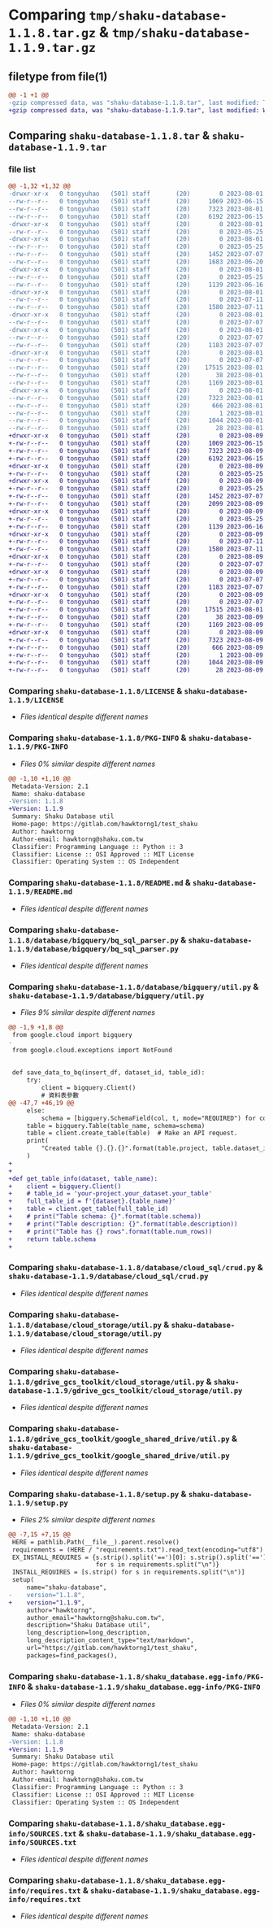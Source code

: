 # Comparing `tmp/shaku-database-1.1.8.tar.gz` & `tmp/shaku-database-1.1.9.tar.gz`

## filetype from file(1)

```diff
@@ -1 +1 @@
-gzip compressed data, was "shaku-database-1.1.8.tar", last modified: Tue Aug  1 01:27:23 2023, max compression
+gzip compressed data, was "shaku-database-1.1.9.tar", last modified: Wed Aug  9 02:47:35 2023, max compression
```

## Comparing `shaku-database-1.1.8.tar` & `shaku-database-1.1.9.tar`

### file list

```diff
@@ -1,32 +1,32 @@
-drwxr-xr-x   0 tongyuhao   (501) staff       (20)        0 2023-08-01 01:27:23.388624 shaku-database-1.1.8/
--rw-r--r--   0 tongyuhao   (501) staff       (20)     1069 2023-06-15 08:18:42.000000 shaku-database-1.1.8/LICENSE
--rw-r--r--   0 tongyuhao   (501) staff       (20)     7323 2023-08-01 01:27:23.388401 shaku-database-1.1.8/PKG-INFO
--rw-r--r--   0 tongyuhao   (501) staff       (20)     6192 2023-06-15 08:05:19.000000 shaku-database-1.1.8/README.md
-drwxr-xr-x   0 tongyuhao   (501) staff       (20)        0 2023-08-01 01:27:23.386004 shaku-database-1.1.8/database/
--rw-r--r--   0 tongyuhao   (501) staff       (20)        0 2023-05-25 07:00:04.000000 shaku-database-1.1.8/database/__init__.py
-drwxr-xr-x   0 tongyuhao   (501) staff       (20)        0 2023-08-01 01:27:23.386366 shaku-database-1.1.8/database/bigquery/
--rw-r--r--   0 tongyuhao   (501) staff       (20)        0 2023-05-25 07:00:04.000000 shaku-database-1.1.8/database/bigquery/__init__.py
--rw-r--r--   0 tongyuhao   (501) staff       (20)     1452 2023-07-07 09:40:34.000000 shaku-database-1.1.8/database/bigquery/bq_sql_parser.py
--rw-r--r--   0 tongyuhao   (501) staff       (20)     1683 2023-06-20 03:32:33.000000 shaku-database-1.1.8/database/bigquery/util.py
-drwxr-xr-x   0 tongyuhao   (501) staff       (20)        0 2023-08-01 01:27:23.386616 shaku-database-1.1.8/database/cloud_sql/
--rw-r--r--   0 tongyuhao   (501) staff       (20)        0 2023-05-25 07:00:04.000000 shaku-database-1.1.8/database/cloud_sql/__init__.py
--rw-r--r--   0 tongyuhao   (501) staff       (20)     1139 2023-06-16 06:51:48.000000 shaku-database-1.1.8/database/cloud_sql/crud.py
-drwxr-xr-x   0 tongyuhao   (501) staff       (20)        0 2023-08-01 01:27:23.386864 shaku-database-1.1.8/database/cloud_storage/
--rw-r--r--   0 tongyuhao   (501) staff       (20)        0 2023-07-11 09:09:30.000000 shaku-database-1.1.8/database/cloud_storage/__init__.py
--rw-r--r--   0 tongyuhao   (501) staff       (20)     1580 2023-07-11 09:00:21.000000 shaku-database-1.1.8/database/cloud_storage/util.py
-drwxr-xr-x   0 tongyuhao   (501) staff       (20)        0 2023-08-01 01:27:23.386997 shaku-database-1.1.8/gdrive_gcs_toolkit/
--rw-r--r--   0 tongyuhao   (501) staff       (20)        0 2023-07-07 09:40:26.000000 shaku-database-1.1.8/gdrive_gcs_toolkit/__init__.py
-drwxr-xr-x   0 tongyuhao   (501) staff       (20)        0 2023-08-01 01:27:23.387227 shaku-database-1.1.8/gdrive_gcs_toolkit/cloud_storage/
--rw-r--r--   0 tongyuhao   (501) staff       (20)        0 2023-07-07 09:40:26.000000 shaku-database-1.1.8/gdrive_gcs_toolkit/cloud_storage/__init__.py
--rw-r--r--   0 tongyuhao   (501) staff       (20)     1183 2023-07-07 09:40:26.000000 shaku-database-1.1.8/gdrive_gcs_toolkit/cloud_storage/util.py
-drwxr-xr-x   0 tongyuhao   (501) staff       (20)        0 2023-08-01 01:27:23.387484 shaku-database-1.1.8/gdrive_gcs_toolkit/google_shared_drive/
--rw-r--r--   0 tongyuhao   (501) staff       (20)        0 2023-07-07 09:40:26.000000 shaku-database-1.1.8/gdrive_gcs_toolkit/google_shared_drive/__init__.py
--rw-r--r--   0 tongyuhao   (501) staff       (20)    17515 2023-08-01 01:26:48.000000 shaku-database-1.1.8/gdrive_gcs_toolkit/google_shared_drive/util.py
--rw-r--r--   0 tongyuhao   (501) staff       (20)       38 2023-08-01 01:27:23.388667 shaku-database-1.1.8/setup.cfg
--rw-r--r--   0 tongyuhao   (501) staff       (20)     1169 2023-08-01 01:26:50.000000 shaku-database-1.1.8/setup.py
-drwxr-xr-x   0 tongyuhao   (501) staff       (20)        0 2023-08-01 01:27:23.388177 shaku-database-1.1.8/shaku_database.egg-info/
--rw-r--r--   0 tongyuhao   (501) staff       (20)     7323 2023-08-01 01:27:23.000000 shaku-database-1.1.8/shaku_database.egg-info/PKG-INFO
--rw-r--r--   0 tongyuhao   (501) staff       (20)      666 2023-08-01 01:27:23.000000 shaku-database-1.1.8/shaku_database.egg-info/SOURCES.txt
--rw-r--r--   0 tongyuhao   (501) staff       (20)        1 2023-08-01 01:27:23.000000 shaku-database-1.1.8/shaku_database.egg-info/dependency_links.txt
--rw-r--r--   0 tongyuhao   (501) staff       (20)     1044 2023-08-01 01:27:23.000000 shaku-database-1.1.8/shaku_database.egg-info/requires.txt
--rw-r--r--   0 tongyuhao   (501) staff       (20)       28 2023-08-01 01:27:23.000000 shaku-database-1.1.8/shaku_database.egg-info/top_level.txt
+drwxr-xr-x   0 tongyuhao   (501) staff       (20)        0 2023-08-09 02:47:35.529456 shaku-database-1.1.9/
+-rw-r--r--   0 tongyuhao   (501) staff       (20)     1069 2023-06-15 08:18:42.000000 shaku-database-1.1.9/LICENSE
+-rw-r--r--   0 tongyuhao   (501) staff       (20)     7323 2023-08-09 02:47:35.529255 shaku-database-1.1.9/PKG-INFO
+-rw-r--r--   0 tongyuhao   (501) staff       (20)     6192 2023-06-15 08:05:19.000000 shaku-database-1.1.9/README.md
+drwxr-xr-x   0 tongyuhao   (501) staff       (20)        0 2023-08-09 02:47:35.526065 shaku-database-1.1.9/database/
+-rw-r--r--   0 tongyuhao   (501) staff       (20)        0 2023-05-25 07:00:04.000000 shaku-database-1.1.9/database/__init__.py
+drwxr-xr-x   0 tongyuhao   (501) staff       (20)        0 2023-08-09 02:47:35.526576 shaku-database-1.1.9/database/bigquery/
+-rw-r--r--   0 tongyuhao   (501) staff       (20)        0 2023-05-25 07:00:04.000000 shaku-database-1.1.9/database/bigquery/__init__.py
+-rw-r--r--   0 tongyuhao   (501) staff       (20)     1452 2023-07-07 09:40:34.000000 shaku-database-1.1.9/database/bigquery/bq_sql_parser.py
+-rw-r--r--   0 tongyuhao   (501) staff       (20)     2099 2023-08-09 02:46:26.000000 shaku-database-1.1.9/database/bigquery/util.py
+drwxr-xr-x   0 tongyuhao   (501) staff       (20)        0 2023-08-09 02:47:35.526919 shaku-database-1.1.9/database/cloud_sql/
+-rw-r--r--   0 tongyuhao   (501) staff       (20)        0 2023-05-25 07:00:04.000000 shaku-database-1.1.9/database/cloud_sql/__init__.py
+-rw-r--r--   0 tongyuhao   (501) staff       (20)     1139 2023-06-16 06:51:48.000000 shaku-database-1.1.9/database/cloud_sql/crud.py
+drwxr-xr-x   0 tongyuhao   (501) staff       (20)        0 2023-08-09 02:47:35.527277 shaku-database-1.1.9/database/cloud_storage/
+-rw-r--r--   0 tongyuhao   (501) staff       (20)        0 2023-07-11 09:09:30.000000 shaku-database-1.1.9/database/cloud_storage/__init__.py
+-rw-r--r--   0 tongyuhao   (501) staff       (20)     1580 2023-07-11 09:00:21.000000 shaku-database-1.1.9/database/cloud_storage/util.py
+drwxr-xr-x   0 tongyuhao   (501) staff       (20)        0 2023-08-09 02:47:35.527514 shaku-database-1.1.9/gdrive_gcs_toolkit/
+-rw-r--r--   0 tongyuhao   (501) staff       (20)        0 2023-07-07 09:40:26.000000 shaku-database-1.1.9/gdrive_gcs_toolkit/__init__.py
+drwxr-xr-x   0 tongyuhao   (501) staff       (20)        0 2023-08-09 02:47:35.527756 shaku-database-1.1.9/gdrive_gcs_toolkit/cloud_storage/
+-rw-r--r--   0 tongyuhao   (501) staff       (20)        0 2023-07-07 09:40:26.000000 shaku-database-1.1.9/gdrive_gcs_toolkit/cloud_storage/__init__.py
+-rw-r--r--   0 tongyuhao   (501) staff       (20)     1183 2023-07-07 09:40:26.000000 shaku-database-1.1.9/gdrive_gcs_toolkit/cloud_storage/util.py
+drwxr-xr-x   0 tongyuhao   (501) staff       (20)        0 2023-08-09 02:47:35.528138 shaku-database-1.1.9/gdrive_gcs_toolkit/google_shared_drive/
+-rw-r--r--   0 tongyuhao   (501) staff       (20)        0 2023-07-07 09:40:26.000000 shaku-database-1.1.9/gdrive_gcs_toolkit/google_shared_drive/__init__.py
+-rw-r--r--   0 tongyuhao   (501) staff       (20)    17515 2023-08-01 01:26:48.000000 shaku-database-1.1.9/gdrive_gcs_toolkit/google_shared_drive/util.py
+-rw-r--r--   0 tongyuhao   (501) staff       (20)       38 2023-08-09 02:47:35.529502 shaku-database-1.1.9/setup.cfg
+-rw-r--r--   0 tongyuhao   (501) staff       (20)     1169 2023-08-09 02:46:37.000000 shaku-database-1.1.9/setup.py
+drwxr-xr-x   0 tongyuhao   (501) staff       (20)        0 2023-08-09 02:47:35.529055 shaku-database-1.1.9/shaku_database.egg-info/
+-rw-r--r--   0 tongyuhao   (501) staff       (20)     7323 2023-08-09 02:47:35.000000 shaku-database-1.1.9/shaku_database.egg-info/PKG-INFO
+-rw-r--r--   0 tongyuhao   (501) staff       (20)      666 2023-08-09 02:47:35.000000 shaku-database-1.1.9/shaku_database.egg-info/SOURCES.txt
+-rw-r--r--   0 tongyuhao   (501) staff       (20)        1 2023-08-09 02:47:35.000000 shaku-database-1.1.9/shaku_database.egg-info/dependency_links.txt
+-rw-r--r--   0 tongyuhao   (501) staff       (20)     1044 2023-08-09 02:47:35.000000 shaku-database-1.1.9/shaku_database.egg-info/requires.txt
+-rw-r--r--   0 tongyuhao   (501) staff       (20)       28 2023-08-09 02:47:35.000000 shaku-database-1.1.9/shaku_database.egg-info/top_level.txt
```

### Comparing `shaku-database-1.1.8/LICENSE` & `shaku-database-1.1.9/LICENSE`

 * *Files identical despite different names*

### Comparing `shaku-database-1.1.8/PKG-INFO` & `shaku-database-1.1.9/PKG-INFO`

 * *Files 0% similar despite different names*

```diff
@@ -1,10 +1,10 @@
 Metadata-Version: 2.1
 Name: shaku-database
-Version: 1.1.8
+Version: 1.1.9
 Summary: Shaku Database util
 Home-page: https://gitlab.com/hawktorng1/test_shaku
 Author: hawktorng
 Author-email: hawktorng@shaku.com.tw
 Classifier: Programming Language :: Python :: 3
 Classifier: License :: OSI Approved :: MIT License
 Classifier: Operating System :: OS Independent
```

### Comparing `shaku-database-1.1.8/README.md` & `shaku-database-1.1.9/README.md`

 * *Files identical despite different names*

### Comparing `shaku-database-1.1.8/database/bigquery/bq_sql_parser.py` & `shaku-database-1.1.9/database/bigquery/bq_sql_parser.py`

 * *Files identical despite different names*

### Comparing `shaku-database-1.1.8/database/bigquery/util.py` & `shaku-database-1.1.9/database/bigquery/util.py`

 * *Files 9% similar despite different names*

```diff
@@ -1,9 +1,8 @@
 from google.cloud import bigquery
-
 from google.cloud.exceptions import NotFound
 
 
 def save_data_to_bq(insert_df, dataset_id, table_id):
     try:
         client = bigquery.Client()
         # 資料表參數
@@ -47,7 +46,19 @@
     else:
         schema = [bigquery.SchemaField(col, t, mode="REQUIRED") for col, t in zip(columns, types)]
     table = bigquery.Table(table_name, schema=schema)
     table = client.create_table(table)  # Make an API request.
     print(
         "Created table {}.{}.{}".format(table.project, table.dataset_id, table.table_id)
     )
+
+
+def get_table_info(dataset, table_name):
+    client = bigquery.Client()
+    # table_id = 'your-project.your_dataset.your_table'
+    full_table_id = f'{dataset}.{table_name}'
+    table = client.get_table(full_table_id)
+    # print("Table schema: {}".format(table.schema))
+    # print("Table description: {}".format(table.description))
+    # print("Table has {} rows".format(table.num_rows))
+    return table.schema
+
```

### Comparing `shaku-database-1.1.8/database/cloud_sql/crud.py` & `shaku-database-1.1.9/database/cloud_sql/crud.py`

 * *Files identical despite different names*

### Comparing `shaku-database-1.1.8/database/cloud_storage/util.py` & `shaku-database-1.1.9/database/cloud_storage/util.py`

 * *Files identical despite different names*

### Comparing `shaku-database-1.1.8/gdrive_gcs_toolkit/cloud_storage/util.py` & `shaku-database-1.1.9/gdrive_gcs_toolkit/cloud_storage/util.py`

 * *Files identical despite different names*

### Comparing `shaku-database-1.1.8/gdrive_gcs_toolkit/google_shared_drive/util.py` & `shaku-database-1.1.9/gdrive_gcs_toolkit/google_shared_drive/util.py`

 * *Files identical despite different names*

### Comparing `shaku-database-1.1.8/setup.py` & `shaku-database-1.1.9/setup.py`

 * *Files 2% similar despite different names*

```diff
@@ -7,15 +7,15 @@
 HERE = pathlib.Path(__file__).parent.resolve()
 requirements = (HERE / "requirements.txt").read_text(encoding="utf8")
 EX_INSTALL_REQUIRES = {s.strip().split('==')[0]: s.strip().split('==')[1] if len(s.strip().split('==')) > 1 else ""
                        for s in requirements.split("\n")}
 INSTALL_REQUIRES = [s.strip() for s in requirements.split("\n")]
 setup(
     name="shaku-database",
-    version="1.1.8",
+    version="1.1.9",
     author="hawktorng",
     author_email="hawktorng@shaku.com.tw",
     description="Shaku Database util",
     long_description=long_description,
     long_description_content_type="text/markdown",
     url="https://gitlab.com/hawktorng1/test_shaku",
     packages=find_packages(),
```

### Comparing `shaku-database-1.1.8/shaku_database.egg-info/PKG-INFO` & `shaku-database-1.1.9/shaku_database.egg-info/PKG-INFO`

 * *Files 0% similar despite different names*

```diff
@@ -1,10 +1,10 @@
 Metadata-Version: 2.1
 Name: shaku-database
-Version: 1.1.8
+Version: 1.1.9
 Summary: Shaku Database util
 Home-page: https://gitlab.com/hawktorng1/test_shaku
 Author: hawktorng
 Author-email: hawktorng@shaku.com.tw
 Classifier: Programming Language :: Python :: 3
 Classifier: License :: OSI Approved :: MIT License
 Classifier: Operating System :: OS Independent
```

### Comparing `shaku-database-1.1.8/shaku_database.egg-info/SOURCES.txt` & `shaku-database-1.1.9/shaku_database.egg-info/SOURCES.txt`

 * *Files identical despite different names*

### Comparing `shaku-database-1.1.8/shaku_database.egg-info/requires.txt` & `shaku-database-1.1.9/shaku_database.egg-info/requires.txt`

 * *Files identical despite different names*

